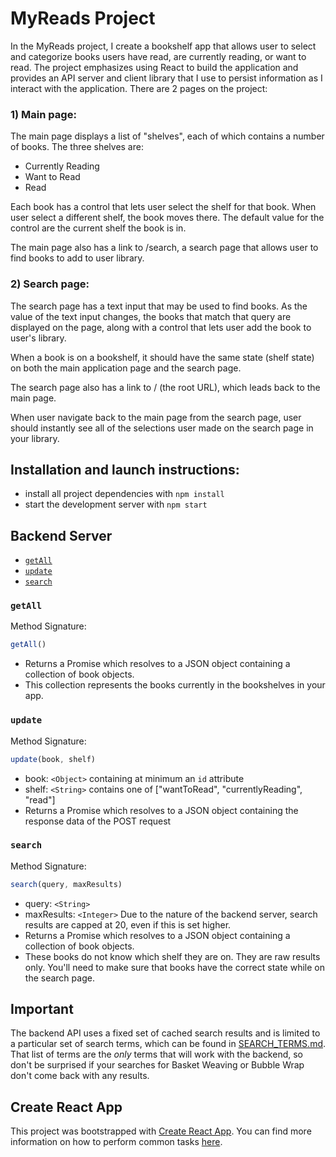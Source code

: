# MyReads Project

In the MyReads project, I create a bookshelf app that allows user to select and categorize books users have read, are currently reading, or want to read. The project emphasizes using React to build the application and provides an API server and client library that I use to persist information as I interact with the application. There are 2 pages on the project:

### 1) Main page:

The main page displays a list of "shelves", each of which contains a number of books. The three shelves are:

- Currently Reading
- Want to Read
- Read

Each book has a control that lets user select the shelf for that book. When user select a different shelf, the book moves there. The default value for the control are the current shelf the book is in.

The main page also has a link to /search, a search page that allows user to find books to add to user library.

### 2) Search page:

The search page has a text input that may be used to find books. As the value of the text input changes, the books that match that query are displayed on the page, along with a control that lets user add the book to user's library. 

When a book is on a bookshelf, it should have the same state (shelf state) on both the main application page and the search page.

The search page also has a link to / (the root URL), which leads back to the main page.

When user navigate back to the main page from the search page, user should instantly see all of the selections user made on the search page in your library.

## Installation and launch instructions:

* install all project dependencies with `npm install`
* start the development server with `npm start`

## Backend Server

* [`getAll`](#getall)
* [`update`](#update)
* [`search`](#search)

### `getAll`

Method Signature:

```js
getAll()
```

* Returns a Promise which resolves to a JSON object containing a collection of book objects.
* This collection represents the books currently in the bookshelves in your app.

### `update`

Method Signature:

```js
update(book, shelf)
```

* book: `<Object>` containing at minimum an `id` attribute
* shelf: `<String>` contains one of ["wantToRead", "currentlyReading", "read"]  
* Returns a Promise which resolves to a JSON object containing the response data of the POST request

### `search`

Method Signature:

```js
search(query, maxResults)
```

* query: `<String>`
* maxResults: `<Integer>` Due to the nature of the backend server, search results are capped at 20, even if this is set higher.
* Returns a Promise which resolves to a JSON object containing a collection of book objects.
* These books do not know which shelf they are on. They are raw results only. You'll need to make sure that books have the correct state while on the search page.

## Important
The backend API uses a fixed set of cached search results and is limited to a particular set of search terms, which can be found in [SEARCH_TERMS.md](SEARCH_TERMS.md). That list of terms are the _only_ terms that will work with the backend, so don't be surprised if your searches for Basket Weaving or Bubble Wrap don't come back with any results.

## Create React App

This project was bootstrapped with [Create React App](https://github.com/facebookincubator/create-react-app). You can find more information on how to perform common tasks [here](https://github.com/facebookincubator/create-react-app/blob/master/packages/react-scripts/template/README.md).
